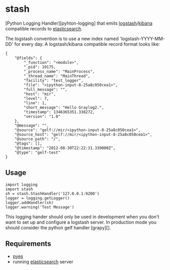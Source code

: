stash
=====

[Python Logging Handler][pyhton-logging] that emits [logstash][]/[kibana][] compatible records to [elasticsearch].



[logstash]: http://logstash.net/
[kibana]: http://rashidkpc.github.com/Kibana/
[elasticsearch]: http://www.elasticsearch.org/
[python-logging]: http://docs.python.org/library/logging.handlers.html



The logstash convention is to use a new index named 'logstash-YYYY-MM-DD' for every day.
A logstash/kibana compatible record format looks like:

    {
        "@fields": {
            "_function": "<module>", 
            "_pid": 10175, 
            "_process_name": "MainProcess", 
            "_thread_name": "MainThread", 
            "facility": "test_logger", 
            "file": "<ipython-input-8-25a8c050cea1>", 
            "full_message": "", 
            "host": "mir", 
            "level": 7, 
            "line": 1, 
            "short_message": "Hello Graylog2.", 
            "timestamp": 1346365351.338272, 
            "version": "1.0"
        }, 
        "@message": "", 
        "@source": "gelf://mir/<ipython-input-8-25a8c050cea1>", 
        "@source_host": "gelf://mir/<ipython-input-8-25a8c050cea1>", 
        "@source_path": "/", 
        "@tags": [], 
        "@timestamp": "2012-08-30T22:22:31.339000Z", 
        "@type": "gelf-test"
    }

## Usage

    import logging
    import stash
    sh = stash.StashHandler('127.0.0.1:9200')
    logger = logging.getLogger()
    logger.addHandler(sh)
    logger.warning('Test Message')



This logging hander should only be used in development when you don't want to set up and configure a
logstash server. In production mode you should consider the python gelf handler [grapy][].

[graypy]: http://pypi.python.org/pypi/graypy

## Requirements

* [pyes][]
* running [elasticsearch][] server

[pyes]: https://github.com/aparo/pyes

